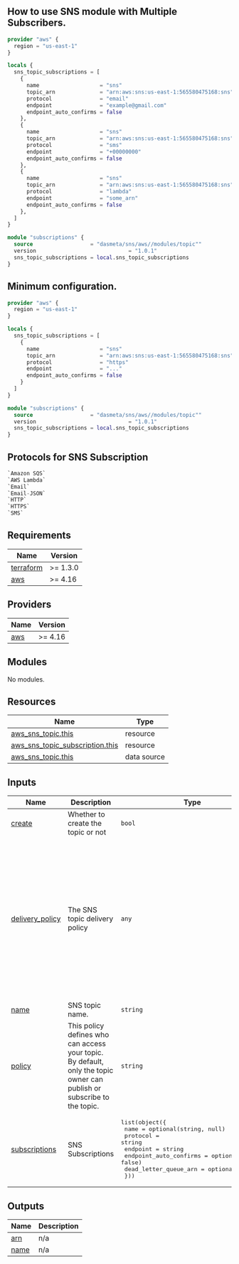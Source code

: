 ## How to use SNS module with Multiple Subscribers.

```terraform
provider "aws" {
  region = "us-east-1"
}

locals {
  sns_topic_subscriptions = [
    {
      name                   = "sns"
      topic_arn              = "arn:aws:sns:us-east-1:565580475168:sns"
      protocol               = "email"
      endpoint               = "example@gmail.com"
      endpoint_auto_confirms = false
    },
    {
      name                   = "sns"
      topic_arn              = "arn:aws:sns:us-east-1:565580475168:sns"
      protocol               = "sms"
      endpoint               = "+00000000"
      endpoint_auto_confirms = false
    },
    {
      name                   = "sns"
      topic_arn              = "arn:aws:sns:us-east-1:565580475168:sns"
      protocol               = "lambda"
      endpoint               = "some_arn"
      endpoint_auto_confirms = false
    },
  ]
}

module "subscriptions" {
  source                  = "dasmeta/sns/aws//modules/topic""
  version                             = "1.0.1"
  sns_topic_subscriptions = local.sns_topic_subscriptions
}
```


## Minimum configuration.

```terraform
provider "aws" {
  region = "us-east-1"
}

locals {
  sns_topic_subscriptions = [
    {
      name                   = "sns"
      topic_arn              = "arn:aws:sns:us-east-1:565580475168:sns"
      protocol               = "https"
      endpoint               = "..."
      endpoint_auto_confirms = false
    }
  ]
}

module "subscriptions" {
  source                  = "dasmeta/sns/aws//modules/topic""
  version                             = "1.0.1"
  sns_topic_subscriptions = local.sns_topic_subscriptions
}
```

## Protocols for SNS Subscription
```terraform
`Amazon SQS`
`AWS Lambda`
`Email`
`Email-JSON`
`HTTP`
`HTTPS`
`SMS`
```

<!-- BEGINNING OF PRE-COMMIT-TERRAFORM DOCS HOOK -->
## Requirements

| Name | Version |
|------|---------|
| <a name="requirement_terraform"></a> [terraform](#requirement\_terraform) | >= 1.3.0 |
| <a name="requirement_aws"></a> [aws](#requirement\_aws) | >= 4.16 |

## Providers

| Name | Version |
|------|---------|
| <a name="provider_aws"></a> [aws](#provider\_aws) | >= 4.16 |

## Modules

No modules.

## Resources

| Name | Type |
|------|------|
| [aws_sns_topic.this](https://registry.terraform.io/providers/hashicorp/aws/latest/docs/resources/sns_topic) | resource |
| [aws_sns_topic_subscription.this](https://registry.terraform.io/providers/hashicorp/aws/latest/docs/resources/sns_topic_subscription) | resource |
| [aws_sns_topic.this](https://registry.terraform.io/providers/hashicorp/aws/latest/docs/data-sources/sns_topic) | data source |

## Inputs

| Name | Description | Type | Default | Required |
|------|-------------|------|---------|:--------:|
| <a name="input_create"></a> [create](#input\_create) | Whether to create the topic or not | `bool` | `true` | no |
| <a name="input_delivery_policy"></a> [delivery\_policy](#input\_delivery\_policy) | The SNS topic delivery policy | `any` | <pre>{<br>  "http": {<br>    "defaultHealthyRetryPolicy": {<br>      "backoffFunction": "linear",<br>      "maxDelayTarget": 20,<br>      "minDelayTarget": 20,<br>      "numMaxDelayRetries": 0,<br>      "numMinDelayRetries": 0,<br>      "numNoDelayRetries": 0,<br>      "numRetries": 3<br>    },<br>    "defaultThrottlePolicy": {<br>      "maxReceivesPerSecond": 1<br>    },<br>    "disableSubscriptionOverrides": false<br>  }<br>}</pre> | no |
| <a name="input_name"></a> [name](#input\_name) | SNS topic name. | `string` | n/a | yes |
| <a name="input_policy"></a> [policy](#input\_policy) | This policy defines who can access your topic. By default, only the topic owner can publish or subscribe to the topic. | `string` | `null` | no |
| <a name="input_subscriptions"></a> [subscriptions](#input\_subscriptions) | SNS Subscriptions | <pre>list(object({<br>    name                   = optional(string, null)<br>    protocol               = string<br>    endpoint               = string<br>    endpoint_auto_confirms = optional(bool, false)<br>    dead_letter_queue_arn  = optional(string)<br>  }))</pre> | `[]` | no |

## Outputs

| Name | Description |
|------|-------------|
| <a name="output_arn"></a> [arn](#output\_arn) | n/a |
| <a name="output_name"></a> [name](#output\_name) | n/a |
<!-- END OF PRE-COMMIT-TERRAFORM DOCS HOOK -->
